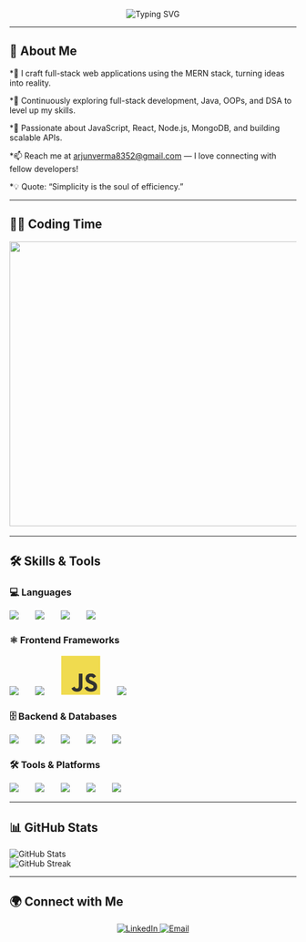 <!-- Typing SVG Animation for Arjun Verma -->
<p align="center">
  <img src="https://readme-typing-svg.demolab.com?lines=Hi+👋,+I'm+Arjun+Verma!;Full+Stack+Developer+|+MERN+Developer🚀&font=Fira+Code&center=true&width=600&height=60&duration=4000&pause=1000" alt="Typing SVG">
</p>





---

## 🌟 About Me

*🔭 I craft full-stack web applications using the MERN stack, turning ideas into reality.

*🌱 Continuously exploring full-stack development, Java, OOPs, and DSA to level up my skills.

*💬 Passionate about JavaScript, React, Node.js, MongoDB, and building scalable APIs.

*📫 Reach me at arjunverma8352@gmail.com — I love connecting with fellow developers!

*💡 Quote: “Simplicity is the soul of efficiency.”

---
## 👨‍💻 Coding Time  
<img src="https://media3.giphy.com/media/v1.Y2lkPTc5MGI3NjExYjR1ZnhmdDg5bzA1bWI3bDU1Zm92Z2xuOHc2bG5pdGVxbm00N2QzMSZlcD12MV9pbnRlcm5hbF9naWZfYnlfaWQmY3Q9Zw/SWoSkN6DxTszqIKEqv/giphy.gif" width="1000" height="500"/>

---
## 🛠 Skills & Tools

### 💻 Languages
<p>
<img src="https://cdn.jsdelivr.net/gh/devicons/devicon/icons/javascript/javascript-original.svg" width="70" style="margin-right:25px;"/>
<img src="https://cdn.jsdelivr.net/gh/devicons/devicon/icons/java/java-original.svg" width="70" style="margin-right:25px;"/>
<img src="https://cdn.jsdelivr.net/gh/devicons/devicon/icons/html5/html5-original.svg" width="70" style="margin-right:25px;"/>
<img src="https://cdn.jsdelivr.net/gh/devicons/devicon/icons/css3/css3-original.svg" width="70" style="margin-right:25px;"/>

</p>

### ⚛ Frontend Frameworks
<p>
<img src="https://cdn.jsdelivr.net/gh/devicons/devicon/icons/react/react-original.svg" width="70" style="margin-right:25px;"/>
<img src="https://cdn.jsdelivr.net/gh/devicons/devicon/icons/bootstrap/bootstrap-plain.svg" width="70" style="margin-right:25px;"/>
<img src="https://raw.githubusercontent.com/devicons/devicon/master/icons/javascript/javascript-original.svg" width="70" style="margin-right:25px;"/>
<img src="https://cdn.jsdelivr.net/npm/simple-icons@v7/icons/tailwindcss.svg" width="70" style="margin-right:25px;"/>
</p>

### 🗄 Backend & Databases
<p>
<img src="https://cdn.jsdelivr.net/gh/devicons/devicon/icons/nodejs/nodejs-original.svg" width="70" style="margin-right:25px;"/>
<img src="https://cdn.jsdelivr.net/gh/devicons/devicon/icons/express/express-original.svg" width="70" style="margin-right:25px;"/>
<img src="https://cdn.jsdelivr.net/gh/devicons/devicon/icons/mongodb/mongodb-original.svg" width="70" style="margin-right:25px;"/>
<img src="https://cdn.jsdelivr.net/gh/devicons/devicon/icons/mongoose/mongoose-original.svg" width="70" style="margin-right:25px;"/>
<img src="https://cdn.jsdelivr.net/gh/devicons/devicon/icons/mysql/mysql-original.svg" width="70" style="margin-right:25px;"/>
</p>



### 🛠 Tools & Platforms
<p>
<img src="https://cdn.jsdelivr.net/gh/devicons/devicon/icons/docker/docker-original.svg" width="70" style="margin-right:25px;"/>
<img src="https://cdn.jsdelivr.net/gh/devicons/devicon/icons/git/git-original.svg" width="70" style="margin-right:25px;"/>
<img src="https://cdn.jsdelivr.net/gh/devicons/devicon/icons/github/github-original.svg" width="70" style="margin-right:25px;"/>
<img src="https://cdn.jsdelivr.net/gh/devicons/devicon/icons/visualstudio/visualstudio-plain.svg" width="70" style="margin-right:25px;"/>
<img src="https://cdn.jsdelivr.net/gh/devicons/devicon/icons/postman/postman-original.svg" width="70" style="margin-right:25px;"/>
</p>

---

## 📊 GitHub Stats
![GitHub Stats](https://github-readme-stats.vercel.app/api?username=arjunverma&show_icons=true&theme=radical)  
![GitHub Streak](https://github-readme-streak-stats.herokuapp.com/?user=arjunverma&theme=radical)  

---

## 🌍 Connect with Me
<p align="center">
  <a href="https://www.linkedin.com/in/arjun-verma-02b44025b" target="_blank">
    <img src="https://img.shields.io/badge/LinkedIn-0A66C2?style=for-the-badge&logo=linkedin&logoColor=white" alt="LinkedIn">
  </a>
  <a href="mailto:arjunverma8352@gmail.com" target="_blank">
    <img src="https://img.shields.io/badge/Email-D14836?style=for-the-badge&logo=gmail&logoColor=white" alt="Email">
  </a>
</p>


